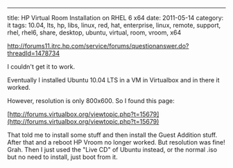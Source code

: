 ---
title: HP Virtual Room Installation on RHEL 6 x64
date: 2011-05-14
category: it
tags: 10.04, lts, hp, libs, linux, red, hat, enterprise, linux, remote, support, rhel, rhel6, share, desktop, ubuntu, virtual, room, vroom, x64

<http://forums11.itrc.hp.com/service/forums/questionanswer.do?threadId=1478734>

I couldn't get it to work.

Eventually I installed Ubuntu 10.04 LTS in a VM in Virtualbox and in there it worked.

However, resolution is only 800x600. So I found this page:

﻿[http://forums.virtualbox.org/viewtopic.php?t=15679](http://forums.virtualbox.org/viewtopic.php?t=15679)

That told me to install some stuff and then install the Guest Addition stuff. After that and a reboot HP Vroom no longer worked. But resolution was fine! Grah. Then I just used the "Live CD" of Ubuntu instead, or the normal .iso but no need to install, just boot from it.
